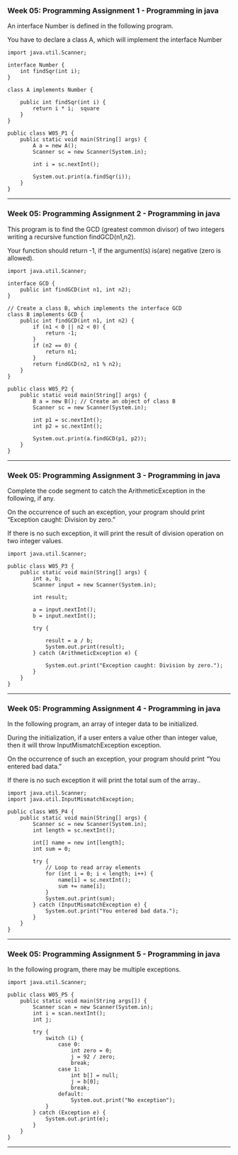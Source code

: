 ### **Week 05: Programming Assignment 1 - Programming in java** 
An interface Number is defined in the following program.

You have to declare a class A, which will implement the interface Number
```
import java.util.Scanner;

interface Number {
    int findSqr(int i);  
}

class A implements Number {
    
    public int findSqr(int i) {
        return i * i;  square
    }
}

public class W05_P1 { 
    public static void main(String[] args) { 
        A a = new A();   
        Scanner sc = new Scanner(System.in);
        
        int i = sc.nextInt();
        
        System.out.print(a.findSqr(i));
    } 
}

```
---
### **Week 05: Programming Assignment 2 - Programming in java** 
This program is to find the GCD (greatest common divisor) of two integers writing a recursive function findGCD(n1,n2).


Your function should return -1, if the argument(s) is(are) negative (zero is allowed).
```
import java.util.Scanner;

interface GCD {
    public int findGCD(int n1, int n2);
}

// Create a class B, which implements the interface GCD
class B implements GCD {
    public int findGCD(int n1, int n2) {
        if (n1 < 0 || n2 < 0) {
            return -1;
        }
        if (n2 == 0) {
            return n1;
        }
        return findGCD(n2, n1 % n2);
    }
}

public class W05_P2 {
    public static void main(String[] args) {
        B a = new B(); // Create an object of class B
        Scanner sc = new Scanner(System.in);

        int p1 = sc.nextInt();
        int p2 = sc.nextInt();

        System.out.print(a.findGCD(p1, p2));
    }
}

```
---

### **Week 05: Programming Assignment 3 - Programming in java**  

Complete the code segment to catch the ArithmeticException in the following, if any.

On the occurrence of such an exception, your program should print “Exception caught: Division by zero.”


If there is no such exception, it will print the result of division operation on two integer values. 
```
import java.util.Scanner;

public class W05_P3 {
    public static void main(String[] args) { 
        int a, b;
        Scanner input = new Scanner(System.in);
        
        int result;

        a = input.nextInt();
        b = input.nextInt();
        
        try {
            
            result = a / b;
            System.out.print(result);
        } catch (ArithmeticException e) {
            
            System.out.print("Exception caught: Division by zero.");
        }
    }
}

```

---

### **Week 05: Programming Assignment 4 - Programming in java**  

In the following program, an array of integer data to be initialized.

During the initialization, if a user enters a value other than integer value, then it will throw InputMismatchException exception.

On the occurrence of such an exception, your program should print “You entered bad data.”


If there is no such exception it will print the total sum of the array..
```
import java.util.Scanner;
import java.util.InputMismatchException;

public class W05_P4 {
    public static void main(String[] args) {
        Scanner sc = new Scanner(System.in);
        int length = sc.nextInt(); 
        
        int[] name = new int[length];
        int sum = 0;

        try {
            // Loop to read array elements
            for (int i = 0; i < length; i++) {
                name[i] = sc.nextInt();
                sum += name[i]; 
            }
            System.out.print(sum); 
        } catch (InputMismatchException e) {
            System.out.print("You entered bad data."); 
        }
    }
}

```
---

### **Week 05: Programming Assignment 5 - Programming in java**  

 In the following program, there may be multiple exceptions.

```
import java.util.Scanner;

public class W05_P5 {
    public static void main(String args[]) {
        Scanner scan = new Scanner(System.in);
        int i = scan.nextInt();
        int j;

        try {
            switch (i) {
                case 0:
                    int zero = 0;
                    j = 92 / zero;  
                    break;
                case 1:
                    int b[] = null;
                    j = b[0];      
                    break;
                default:
                    System.out.print("No exception");
            }
        } catch (Exception e) {
            System.out.print(e);  
        }
    }
}

```
---

